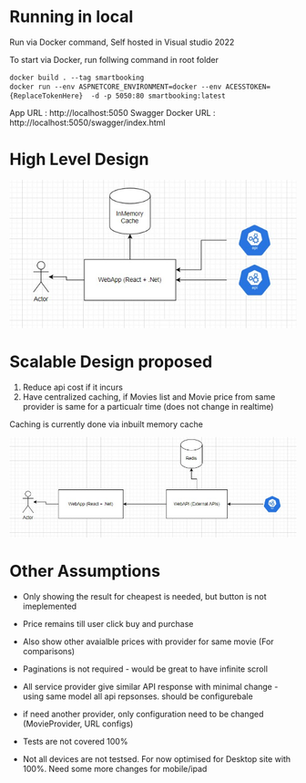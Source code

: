 # Running in local
Run via Docker command, Self hosted in Visual studio 2022 <br />

To start via Docker, run follwing command in root folder <br />
```
docker build . --tag smartbooking
docker run --env ASPNETCORE_ENVIRONMENT=docker --env ACESSTOKEN={ReplaceTokenHere}  -d -p 5050:80 smartbooking:latest 
```
App URL : http://localhost:5050
Swagger Docker URL : http://localhost:5050/swagger/index.html   

# High Level Design

![name-of-you-image](https://github.com/pandurd/smartbooking/blob/bb6a7c4c1bb6bec0a655aaaad7801594b025ab36/CurrentDesign.jpg)

# Scalable Design proposed

1. Reduce api cost if it incurs
2. Have centralized caching, if Movies list and Movie price from same provider is same for a particualr time (does not change in realtime)

Caching is currently done via inbuilt memory cache

![name-of-you-image](https://github.com/pandurd/smartbooking/blob/bb6a7c4c1bb6bec0a655aaaad7801594b025ab36/ScalableDesign.jpg)

# Other Assumptions

* Only showing the result for cheapest is needed, but button is not imeplemented
* Price remains till user click buy and purchase
* Also show other avaialble prices with provider for same movie (For comparisons)
* Paginations is not required - would be great to have infinite scroll
* All service provider give similar API response with minimal change - using same model all api repsonses. should be configurebale

* if need another provider, only configuration need to be changed (MovieProvider, URL configs)
* Tests are not covered 100%

* Not all devices are not testsed. For now optimised for Desktop site with 100%. Need some more changes for mobile/ipad





